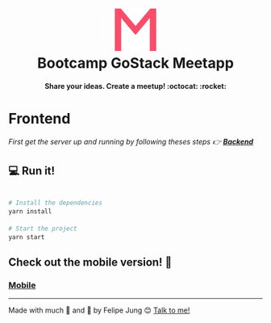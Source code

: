 <h1 align="center">
<img alt="Meetapp" src="./imgs/meetapp.svg" style="font-size: 128px;" />
<br>
Bootcamp GoStack Meetapp
</h1>

<h4 align="center">
  Share your ideas. Create a meetup! :octocat: :rocket:
</h4>

# Frontend

*First get the server up and running by following theses steps :point_right:
**<a href="https://github.com/felipe-jm/meetapp-backend">Backend</a>***

## :computer: Run it!

```bash

# Install the dependencies
yarn install

# Start the project
yarn start

```

## Check out the mobile version! :pray:

### <a href="https://github.com/felipe-jm/meetapp-mobile">Mobile</a>

---

Made with much :purple_heart: and :muscle: by Felipe Jung :blush: <a href="https://www.linkedin.com/in/felipe-jung/">Talk to me!</a>
